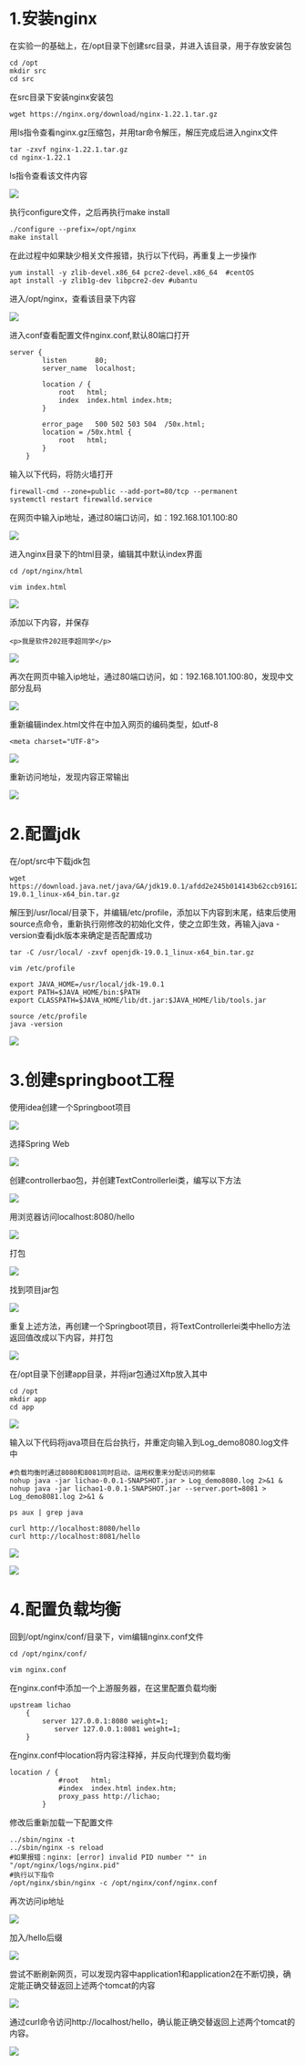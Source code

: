 # 1.安装nginx

在实验一的基础上，在/opt目录下创建src目录，并进入该目录，用于存放安装包

```linux
cd /opt
mkdir src
cd src
```

在src目录下安装nginx安装包

```linux
wget https://nginx.org/download/nginx-1.22.1.tar.gz
```

用ls指令查看nginx.gz压缩包，并用tar命令解压，解压完成后进入nginx文件

```linux
tar -zxvf nginx-1.22.1.tar.gz
cd nginx-1.22.1
```

ls指令查看该文件内容

![](image/1.jpg)

执行configure文件，之后再执行make install

```
./configure --prefix=/opt/nginx
make install
```

在此过程中如果缺少相关文件报错，执行以下代码，再重复上一步操作

```
yum install -y zlib-devel.x86_64 pcre2-devel.x86_64  #centOS
apt install -y zlib1g-dev libpcre2-dev #ubantu
```

进入/opt/nginx，查看该目录下内容

![](image/2.jpg)

进入conf查看配置文件nginx.conf,默认80端口打开

```
server {
        listen       80;
        server_name  localhost;

        location / {
            root   html;
            index  index.html index.htm;
        }

        error_page   500 502 503 504  /50x.html;
        location = /50x.html {
            root   html;
        }
    }
```

输入以下代码，将防火墙打开

```
firewall-cmd --zone=public --add-port=80/tcp --permanent
systemctl restart firewalld.service
```

在网页中输入ip地址，通过80端口访问，如：192.168.101.100:80

![](image/3.jpg)

进入nginx目录下的html目录，编辑其中默认index界面

```
cd /opt/nginx/html

vim index.html
```

![](image/14.jpg)

添加以下内容，并保存

```
<p>我是软件202班李超同学</p>
```

![](image/15.jpg)

再次在网页中输入ip地址，通过80端口访问，如：192.168.101.100:80，发现中文部分乱码

![](image/17.jpg)

重新编辑index.html文件在<head></head>中加入网页的编码类型，如utf-8

```
<meta charset="UTF-8">
```

![](image/18.jpg)

重新访问地址，发现内容正常输出

![](image/16.jpg)

# 2.配置jdk

在/opt/src中下载jdk包

```linux
wget https://download.java.net/java/GA/jdk19.0.1/afdd2e245b014143b62ccb916125e3ce/10/GPL/openjdk-19.0.1_linux-x64_bin.tar.gz
```

解压到/usr/local/目录下，并编辑/etc/profile，添加以下内容到末尾，结束后使用source点命令，重新执行刚修改的初始化文件，使之立即生效，再输入java -version查看jdk版本来确定是否配置成功

```
tar -C /usr/local/ -zxvf openjdk-19.0.1_linux-x64_bin.tar.gz

vim /etc/profile

export JAVA_HOME=/usr/local/jdk-19.0.1
export PATH=$JAVA_HOME/bin:$PATH
export CLASSPATH=$JAVA_HOME/lib/dt.jar:$JAVA_HOME/lib/tools.jar

source /etc/profile
java -version
```

![](image/23.jpg)

# 3.创建springboot工程

使用idea创建一个Springboot项目

![](image/4.jpg)

选择Spring Web

![](image/5.jpg)

创建controllerbao包，并创建TextControllerlei类，编写以下方法

![](image/6.jpg)

用浏览器访问localhost:8080/hello

![](image/7.jpg)

打包

![](image/8.jpg)

找到项目jar包

![](image/9.jpg)

重复上述方法，再创建一个Springboot项目，将TextControllerlei类中hello方法返回值改成以下内容，并打包

![](image/19.jpg)

在/opt目录下创建app目录，并将jar包通过Xftp放入其中

```
cd /opt
mkdir app
cd app
```

![](image/10.jpg)

输入以下代码将java项目在后台执行，并重定向输入到Log_demo8080.log文件中

```
#负载均衡时通过8080和8081同时启动，运用权重来分配访问的频率
nohup java -jar lichao-0.0.1-SNAPSHOT.jar > Log_demo8080.log 2>&1 & 
nohup java -jar lichao1-0.0.1-SNAPSHOT.jar --server.port=8081 > Log_demo8081.log 2>&1 & 

ps aux | grep java

curl http://localhost:8080/hello
curl http://localhost:8081/hello
```

![](image/11.jpg)

![](image/20.jpg)

# 4.配置负载均衡

回到/opt/nginx/conf/目录下，vim编辑nginx.conf文件

```
cd /opt/nginx/conf/

vim nginx.conf
```

在nginx.conf中添加一个上游服务器，在这里配置负载均衡

```
upstream lichao
    { 
        server 127.0.0.1:8080 weight=1;
           server 127.0.0.1:8081 weight=1;
    }
```

在nginx.conf中location将内容注释掉，并反向代理到负载均衡

```
location / {
            #root   html;
            #index  index.html index.htm;
            proxy_pass http://lichao;
        }
```

修改后重新加载一下配置文件

```
../sbin/nginx -t
../sbin/nginx -s reload
#如果报错：nginx: [error] invalid PID number "" in "/opt/nginx/logs/nginx.pid"
#执行以下指令
/opt/nginx/sbin/nginx -c /opt/nginx/conf/nginx.conf
```

再次访问ip地址

![](image/12.jpg)

加入/hello后缀

![](image/13.jpg)

尝试不断刷新网页，可以发现内容中application1和application2在不断切换，确定能正确交替返回上述两个tomcat的内容

![](image/21.jpg)

通过curl命令访问http://localhost/hello，确认能正确交替返回上述两个tomcat的内容。

![](image/22.jpg)